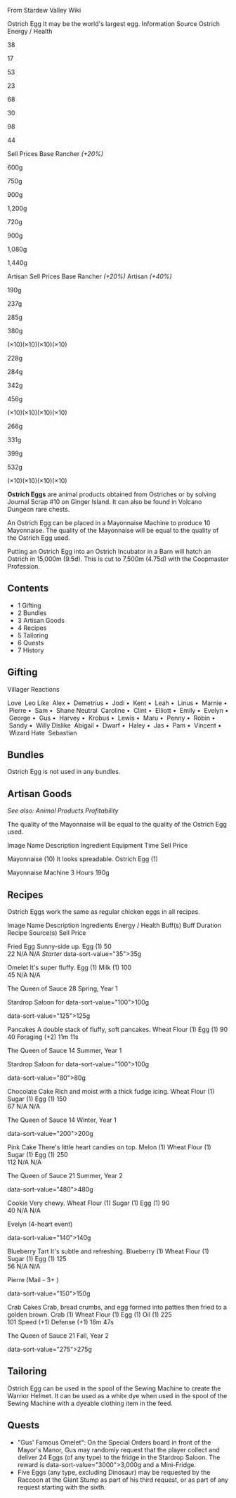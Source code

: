 From Stardew Valley Wiki

Ostrich Egg It may be the world's largest egg. Information Source Ostrich Energy / Health

38

17

53

23

68

30

98

44

Sell Prices Base Rancher *(+20%)*

600g

750g

900g

1,200g

720g

900g

1,080g

1,440g

Artisan Sell Prices Base Rancher *(+20%)* Artisan *(+40%)*

190g

237g

285g

380g

(×10)(×10)(×10)(×10)

228g

284g

342g

456g

(×10)(×10)(×10)(×10)

266g

331g

399g

532g

(×10)(×10)(×10)(×10)

**Ostrich Eggs** are animal products obtained from Ostriches or by solving Journal Scrap #10 on Ginger Island. It can also be found in Volcano Dungeon rare chests.

An Ostrich Egg can be placed in a Mayonnaise Machine to produce 10 Mayonnaise. The quality of the Mayonnaise will be equal to the quality of the Ostrich Egg used.

Putting an Ostrich Egg into an Ostrich Incubator in a Barn will hatch an Ostrich in 15,000m (9.5d). This is cut to 7,500m (4.75d) with the Coopmaster Profession.

## Contents

- 1 Gifting
- 2 Bundles
- 3 Artisan Goods
- 4 Recipes
- 5 Tailoring
- 6 Quests
- 7 History

## Gifting

Villager Reactions

Love  Leo Like  Alex •  Demetrius •  Jodi •  Kent •  Leah •  Linus •  Marnie •  Pierre •  Sam •  Shane Neutral  Caroline •  Clint •  Elliott •  Emily •  Evelyn •  George •  Gus •  Harvey •  Krobus •  Lewis •  Maru •  Penny •  Robin •  Sandy •  Willy Dislike  Abigail •  Dwarf •  Haley •  Jas •  Pam •  Vincent •  Wizard Hate  Sebastian

## Bundles

Ostrich Egg is not used in any bundles.

## Artisan Goods

*See also: Animal Products Profitability*

The quality of the Mayonnaise will be equal to the quality of the Ostrich Egg used.

Image Name Description Ingredient Equipment Time Sell Price

Mayonnaise (10) It looks spreadable. Ostrich Egg (1)

Mayonnaise Machine 3 Hours 190g

## Recipes

Ostrich Eggs work the same as regular chicken eggs in all recipes.

Image Name Description Ingredients Energy / Health Buff(s) Buff Duration Recipe Source(s) Sell Price

Fried Egg Sunny-side up. Egg (1) 50  
22 N/A N/A *Starter* data-sort-value="35"&gt;35g

Omelet It's super fluffy. Egg (1) Milk (1) 100  
45 N/A N/A

The Queen of Sauce 28 Spring, Year 1

Stardrop Saloon for data-sort-value="100"&gt;100g

data-sort-value="125"&gt;125g

Pancakes A double stack of fluffy, soft pancakes. Wheat Flour (1) Egg (1) 90  
40 Foraging (+2) 11m 11s

The Queen of Sauce 14 Summer, Year 1

Stardrop Saloon for data-sort-value="100"&gt;100g

data-sort-value="80"&gt;80g

Chocolate Cake Rich and moist with a thick fudge icing. Wheat Flour (1) Sugar (1) Egg (1) 150  
67 N/A N/A

The Queen of Sauce 14 Winter, Year 1

data-sort-value="200"&gt;200g

Pink Cake There's little heart candies on top. Melon (1) Wheat Flour (1) Sugar (1) Egg (1) 250  
112 N/A N/A

The Queen of Sauce 21 Summer, Year 2

data-sort-value="480"&gt;480g

Cookie Very chewy. Wheat Flour (1) Sugar (1) Egg (1) 90  
40 N/A N/A

Evelyn (4-heart event)

data-sort-value="140"&gt;140g

Blueberry Tart It's subtle and refreshing. Blueberry (1) Wheat Flour (1) Sugar (1) Egg (1) 125  
56 N/A N/A

Pierre (Mail - 3+ )

data-sort-value="150"&gt;150g

Crab Cakes Crab, bread crumbs, and egg formed into patties then fried to a golden brown. Crab (1) Wheat Flour (1) Egg (1) Oil (1) 225  
101 Speed (+1) Defense (+1) 16m 47s

The Queen of Sauce 21 Fall, Year 2

data-sort-value="275"&gt;275g

## Tailoring

Ostrich Egg can be used in the spool of the Sewing Machine to create the Warrior Helmet. It can be used as a white dye when used in the spool of the Sewing Machine with a dyeable clothing item in the feed.

## Quests

- "Gus' Famous Omelet": On the Special Orders board in front of the Mayor's Manor, Gus may randomly request that the player collect and deliver 24 Eggs (of any type) to the fridge in the Stardrop Saloon. The reward is data-sort-value="3000"&gt;3,000g and a Mini-Fridge.
- Five Eggs (any type, excluding Dinosaur) may be requested by the Raccoon at the Giant Stump as part of his third request, or as part of any request starting with the sixth.